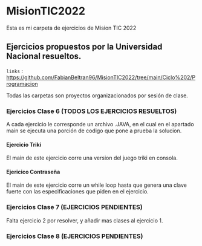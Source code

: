 # MisionTIC2022

Esta es mi carpeta de ejercicios de Mision TIC 2022


## Ejercicios propuestos por la Universidad Nacional resueltos.

`links` : <https://github.com/FabianBeltran96/MisionTIC2022/tree/main/Ciclo%202/Programacion>

Todas las carpetas son proyectos organizacionados por sesión de clase.

### Ejercicios Clase 6 (TODOS LOS EJERCICIOS RESUELTOS)
A cada ejercicio le corresponde un archivo .JAVA, en el cual en el apartado main se ejecuta una porción de codigo
que pone a prueba la solucion.

#### Ejercicio Triki
El main de este ejercicio corre una version del juego triki en consola.

#### Ejericico Contraseña
El main de este ejercicio corre un while loop hasta que genera una clave fuerte con las especificaciones que piden en el ejercicio.

### Ejercicios Clase 7 (EJERCICIOS PENDIENTES)
Falta ejercicio 2 por resolver, y añadir mas clases al ejercicio 1.

### Ejercicios Clase 8 (EJERCICIOS PENDIENTES)
